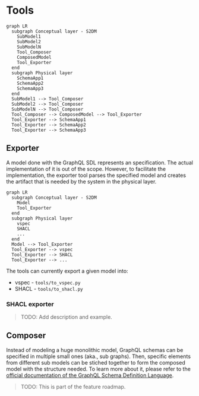 # Tools

```mermaid
graph LR
  subgraph Conceptual layer - S2DM
    SubModel1
    SubModel2
    SubModelN
    Tool_Composer
    ComposedModel
    Tool_Exporter
  end
  subgraph Physical layer
    SchemaApp1
    SchemaApp2
    SchemaApp3
  end
  SubModel1 --> Tool_Composer
  SubModel2 --> Tool_Composer
  SubModelN --> Tool_Composer
  Tool_Composer --> ComposedModel --> Tool_Exporter
  Tool_Exporter --> SchemaApp1
  Tool_Exporter --> SchemaApp2
  Tool_Exporter --> SchemaApp3
```

## Exporter
A model done with the GraphQL SDL represents an specification.
The actual implementation of it is out of the scope. 
However, to facilitate the implementation, the exporter tool parses the specified model and creates the artifact that is needed by the system in the physical layer.

```mermaid
graph LR
  subgraph Conceptual layer - S2DM
    Model
    Tool_Exporter
  end
  subgraph Physical layer
    vspec
    SHACL
    ...
  end
  Model --> Tool_Exporter
  Tool_Exporter --> vspec
  Tool_Exporter --> SHACL
  Tool_Exporter --> ...
```
The tools can currently export a given model into:
* vspec - `tools/to_vspec.py`
* SHACL - `tools/to_shacl.py`

### SHACL exporter
> TODO: Add description and example.

## Composer 
Instead of modeling a huge monolithic model, GraphQL schemas can be specified in multiple small ones (aka., sub graphs).
Then, specific elements from different sub models can be stiched together to form the composed model with the structure needed.
To learn more about it, please refer to the [official documentation of the GraphQL Schema Definition Language](https://graphql.org/learn/federation/).
> TODO: This is part of the feature roadmap.